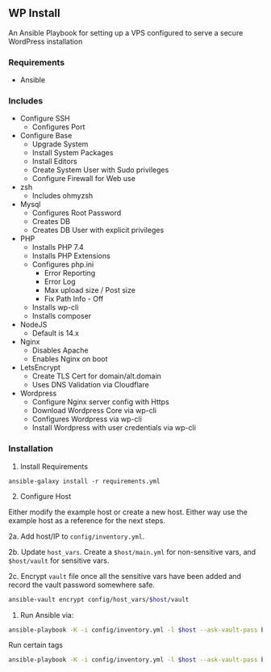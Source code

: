 ## WP Install

An Ansible Playbook for setting up a VPS configured to serve a secure WordPress installation

### Requirements

* Ansible

### Includes

* Configure SSH
  * Configures Port
* Configure Base
  * Upgrade System
  * Install System Packages
  * Install Editors
  * Create System User with Sudo privileges
  * Configure Firewall for Web use
* zsh
  * Includes ohmyzsh
* Mysql
  * Configures Root Password
  * Creates DB
  * Creates DB User with explicit privileges
* PHP
  * Installs PHP 7.4
  * Installs PHP Extensions
  * Configures php.ini
    * Error Reporting
    * Error Log
    * Max upload size / Post size
    * Fix Path Info - Off
  * Installs wp-cli
  * Installs composer
* NodeJS
  * Default is 14.x
* Nginx
  * Disables Apache
  * Enables Nginx on boot
* LetsEncrypt
  * Create TLS Cert for domain/alt.domain
  * Uses DNS Validation via Cloudflare
* Wordpress
  * Configure Nginx server config with Https
  * Download Wordpress Core via wp-cli
  * Configures Wordpress via wp-cli
  * Install Wordpress with user credentials via wp-cli

### Installation

1. Install Requirements

```
ansible-galaxy install -r requirements.yml
```

2. Configure Host

Either modify the example host or create a new host. Either way use the example host as a reference for the next steps.

2a. Add host/IP to `config/inventory.yml`.

2b. Update `host_vars`. Create a `$host/main.yml` for non-sensitive vars, and `$host/vault` for sensitive vars.

2c. Encrypt `vault` file once all the sensitive vars have been added and record the vault password somewhere safe.

```bash
ansible-vault encrypt config/host_vars/$host/vault
```

1. Run Ansible via:

```bash
ansible-playbook -K -i config/inventory.yml -l $host --ask-vault-pass bootstrap.yml
```

Run certain tags

```bash
ansible-playbook -K -i config/inventory.yml -l $host --ask-vault-pass bootstrap.yml --tags "install-wordpress"
```
